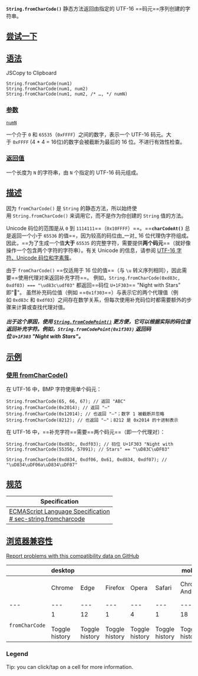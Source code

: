 
**`String.fromCharCode()`** 静态方法返回由指定的 UTF-16 ==码元==序列创建的字符串。

## [尝试一下](https://developer.mozilla.org/zh-CN/docs/Web/JavaScript/Reference/Global_Objects/String/fromCharCode#%E5%B0%9D%E8%AF%95%E4%B8%80%E4%B8%8B)

## [语法](https://developer.mozilla.org/zh-CN/docs/Web/JavaScript/Reference/Global_Objects/String/fromCharCode#%E8%AF%AD%E6%B3%95)

JSCopy to Clipboard

```
String.fromCharCode(num1)
String.fromCharCode(num1, num2)
String.fromCharCode(num1, num2, /* …, */ numN)
```

### [参数](https://developer.mozilla.org/zh-CN/docs/Web/JavaScript/Reference/Global_Objects/String/fromCharCode#%E5%8F%82%E6%95%B0)

[`numN`](https://developer.mozilla.org/zh-CN/docs/Web/JavaScript/Reference/Global_Objects/String/fromCharCode#numn)

一个介于 `0` 和 `65535`（`0xFFFF`）之间的数字，表示一个 UTF-16 码元。大于 `0xFFFF` (4 * 4 = 16位)的数字会被截断为最后的 16 位。不进行有效性检查。

### [返回值](https://developer.mozilla.org/zh-CN/docs/Web/JavaScript/Reference/Global_Objects/String/fromCharCode#%E8%BF%94%E5%9B%9E%E5%80%BC)

一个长度为 `N` 的字符串，由 `N` 个指定的 UTF-16 码元组成。

## [描述](https://developer.mozilla.org/zh-CN/docs/Web/JavaScript/Reference/Global_Objects/String/fromCharCode#%E6%8F%8F%E8%BF%B0)

因为 `fromCharCode()` 是 `String` 的静态方法，所以始终使用 `String.fromCharCode()` 来调用它，而不是作为你创建的 `String` 值的方法。

Unicode 码位的范围是从 `0` 到 `1114111`==（`0x10FFFF`）==。==**`charCodeAt()`** 总是返回一个小于 `65536` 的值==，因为较高的码位由_一对_ 16 位代理伪字符组成。因此，==为了生成一个值**大于** `65535` 的完整字符，需要提供**两个码元**==（就好像操作一个包含两个字符的字符串）。有关 Unicode 的信息，请参阅 [UTF-16 字符、Unicode 码位和字素簇](https://developer.mozilla.org/zh-CN/docs/Web/JavaScript/Reference/Global_Objects/String#utf-16_%E5%AD%97%E7%AC%A6%E3%80%81unicode_%E7%A0%81%E4%BD%8D%E5%92%8C%E5%AD%97%E7%B4%A0%E7%B0%87)。

由于 `fromCharCode()` ==仅适用于 16 位的值==（与 `\u` 转义序列相同），因此需要==使用代理对来返回补充字符==。
例如，`String.fromCharCode(0xd83c, 0xdf03) === "\ud83c\udf03"` 都返回==码位 `U+1F303`== "Night with Stars" 即"🌃"。
虽然补充码位值（例如 ==`0x1f303`==）与表示它的两个代理值（例如 `0xd83c` 和 `0xdf03`）之间存在数学关系，但每次使用补充码位时都需要额外的步骤来计算或查找代理对值。
##### 出于这个原因，使用 [`String.fromCodePoint()`](https://developer.mozilla.org/zh-CN/docs/Web/JavaScript/Reference/Global_Objects/String/fromCodePoint) 更方便，它可以根据实际的码位值返回补充字符。例如，`String.fromCodePoint(0x1f303)` 返回码位 `U+1F303` "Night with Stars"。

## [示例](https://developer.mozilla.org/zh-CN/docs/Web/JavaScript/Reference/Global_Objects/String/fromCharCode#%E7%A4%BA%E4%BE%8B)

### [使用 fromCharCode()](https://developer.mozilla.org/zh-CN/docs/Web/JavaScript/Reference/Global_Objects/String/fromCharCode#%E4%BD%BF%E7%94%A8_fromcharcode)

在 UTF-16 中，BMP 字符使用单个码元：
```
String.fromCharCode(65, 66, 67); // 返回 "ABC"
String.fromCharCode(0x2014); // 返回 "—"
String.fromCharCode(0x12014); // 也返回 "—"；数字 1 被截断并忽略
String.fromCharCode(8212); // 也返回 "—"；8212 是 0x2014 的十进制表示
```

在 UTF-16 中，==补充字符==需要==两个码元==（即一个代理对）：
```
String.fromCharCode(0xd83c, 0xdf03); // 码位 U+1F303 "Night with
String.fromCharCode(55356, 57091); // Stars" == "\uD83C\uDF03"

String.fromCharCode(0xd834, 0xdf06, 0x61, 0xd834, 0xdf07); // "\uD834\uDF06a\uD834\uDF07"
```

## [规范](https://developer.mozilla.org/zh-CN/docs/Web/JavaScript/Reference/Global_Objects/String/fromCharCode#%E8%A7%84%E8%8C%83)

|Specification|
|---|
|[ECMAScript Language Specification  <br># sec-string.fromcharcode](https://tc39.es/ecma262/multipage/text-processing.html#sec-string.fromcharcode)|

## [浏览器兼容性](https://developer.mozilla.org/zh-CN/docs/Web/JavaScript/Reference/Global_Objects/String/fromCharCode#%E6%B5%8F%E8%A7%88%E5%99%A8%E5%85%BC%E5%AE%B9%E6%80%A7)

[Report problems with this compatibility data on GitHub](https://github.com/mdn/browser-compat-data/issues/new?mdn-url=https%3A%2F%2Fdeveloper.mozilla.org%2Fzh-CN%2Fdocs%2FWeb%2FJavaScript%2FReference%2FGlobal_Objects%2FString%2FfromCharCode&metadata=%3C%21--+Do+not+make+changes+below+this+line+--%3E%0A%3Cdetails%3E%0A%3Csummary%3EMDN+page+report+details%3C%2Fsummary%3E%0A%0A*+Query%3A+%60javascript.builtins.String.fromCharCode%60%0A*+Report+started%3A+2024-04-23T09%3A28%3A44.448Z%0A%0A%3C%2Fdetails%3E&title=javascript.builtins.String.fromCharCode+-+%3CSUMMARIZE+THE+PROBLEM%3E&template=data-problem.yml "Report an issue with this compatibility data")

| |desktop|   |   |   |   |mobile|   |   |   |   |   |server|   |
|---|---|---|---|---|---|---|---|---|---|---|---|---|---|
||Chrome|Edge|Firefox|Opera|Safari|Chrome Android|Firefox for Android|Opera Android|Safari on iOS|Samsung Internet|WebView Android|Deno|Node.js|
|---|---|---|---|---|---|---|---|---|---|---|---|---|---|
|`fromCharCode`|1<br><br>Toggle history|12<br><br>Toggle history|1<br><br>Toggle history|4<br><br>Toggle history|1<br><br>Toggle history|18<br><br>Toggle history|4<br><br>Toggle history|10.1<br><br>Toggle history|1<br><br>Toggle history|1.0<br><br>Toggle history|4.4<br><br>Toggle history|1.0<br><br>Toggle history|0.10.0<br><br>Toggle history|

### Legend

Tip: you can click/tap on a cell for more information.